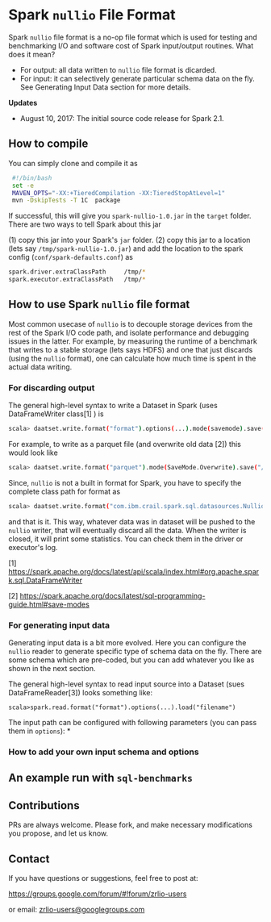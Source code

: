 # Spark `nullio` File Format

Spark `nullio` file format is a no-op file format which is used for testing and benchmarking I/O and software cost
of Spark input/output routines. What does it mean? 
 
   * For output: all data written to `nullio` file format is dicarded. 
   * For input: it can selectively generate particular schema data on the fly. See Generating Input Data section for more details.  

**Updates**
  * August 10, 2017: The initial source code release for Spark 2.1. 

## How to compile 
You can simply clone and compile it as   
```bash
 #!/bin/bash 
 set -e 
 MAVEN_OPTS="-XX:+TieredCompilation -XX:TieredStopAtLevel=1"
 mvn -DskipTests -T 1C  package
```
If successful, this will give you `spark-nullio-1.0.jar` in the `target` folder. There are two ways to tell Spark about 
this jar 

  (1) copy this jar into your Spark's `jar` folder. 
  (2) copy this jar to a location (lets say `/tmp/spark-nullio-1.0.jar`) and add the location to the spark 
  config (`conf/spark-defaults.conf`) as 
   ```bash
   spark.driver.extraClassPath     /tmp/*
   spark.executor.extraClassPath   /tmp/*
   ```

## How to use Spark `nullio` file format
Most common usecase of `nullio` is to decouple storage devices from the rest of the Spark I/O code path, and 
isolate performance and debugging issues in the latter. For example, by measuring the runtime of a benchmark
that writes to a stable storage (lets says HDFS) and one that just discards (using the `nullio` format), one 
can calculate how much time is spent in the actual data writing.
 
### For discarding output 
The general high-level syntax to write a Dataset in Spark (uses DataFrameWriter class[1] ) is 
```bash
scala> daatset.write.format("format").options(...).mode(savemode).save("fileName")
```
For example, to write as a parquet file (and overwrite old data [2]) this would look like 
```bash
scala> daatset.write.format("parquet").mode(SaveMode.Overwrite).save("/example.parquet")
```

Since, `nullio` is not a built in format for Spark, you have to specify the complete class path for format as 
```bash
scala> daatset.write.format("com.ibm.crail.spark.sql.datasources.NullioFileFormat").save("/example.nullio")
```
and that is it. This way, whatever data was in dataset will be pushed to the `nullio` writer, that will eventually 
discard all the data. When the writer is closed, it will print some statistics. You can check them in the driver 
or executor's log. 

[1] https://spark.apache.org/docs/latest/api/scala/index.html#org.apache.spark.sql.DataFrameWriter

[2] https://spark.apache.org/docs/latest/sql-programming-guide.html#save-modes

### For generating input data
Generating input data is a bit more evolved. Here you can configure the `nullio` reader to generate specific 
type of schema data on the fly. There are some schema which are pre-coded, but you can add whatever you like 
as shown in the next section. 

The general high-level syntax to read input source into a Dataset (sues DataFrameReader[3]) looks something like: 
```
scala>spark.read.format("format").options(...).load("filename")
```

The input path can be configured with following parameters (you can pass them in `options`): 
  * 

### How to add your own input schema and options 
  
## An example run with `sql-benchmarks`

## Contributions

PRs are always welcome. Please fork, and make necessary modifications 
you propose, and let us know. 

## Contact 

If you have questions or suggestions, feel free to post at:

https://groups.google.com/forum/#!forum/zrlio-users

or email: zrlio-users@googlegroups.com